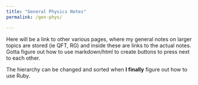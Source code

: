 ```yaml
---
title: "General Physics Notes"
permalink: /gen-phys/

---
```


Here will be a link to other various pages, where my general notes on larger topics are stored (ie QFT, RG) and inside these are links to the actual notes. Gotta figure out how to use markdown/html to create buttons to press next to each other.

The hierarchy can be changed and sorted when **I finally** figure out how to use Ruby.  
